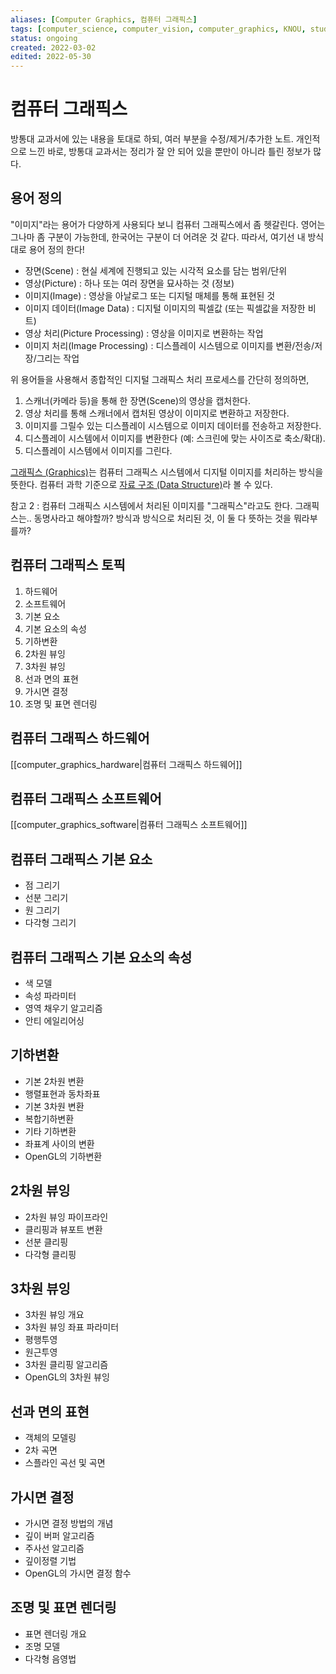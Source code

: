 ```yaml
---
aliases: [Computer Graphics, 컴퓨터 그래픽스]
tags: [computer_science, computer_vision, computer_graphics, KNOU, study]
status: ongoing
created: 2022-03-02
edited: 2022-05-30
---
```


# 컴퓨터 그래픽스
방통대 교과서에 있는 내용을 토대로 하되, 여러 부분을 수정/제거/추가한 노트. 개인적으로 느낀 바로, 방통대 교과서는 정리가 잘 안 되어 있을 뿐만이 아니라 틀린 정보가 많다.

## 용어 정의
"이미지"라는 용어가 다양하게 사용되다 보니 컴퓨터 그래픽스에서 좀 헷갈린다. 영어는 그나마 좀 구분이 가능한데, 한국어는 구분이 더 어려운 것 같다. 따라서, 여기선 내 방식대로 용어 정의 한다!
- 장면(Scene) : 현실 세계에 진행되고 있는 시각적 요소를 담는 범위/단위
- 영상(Picture) : 하나 또는 여러 장면을 묘사하는 것 (정보)
- 이미지(Image) : 영상을 아날로그 또는 디지털 매체를 통해 표현된 것
- 이미지 데이터(Image Data) : 디지털 이미지의 픽셀값 (또는 픽셀값을 저장한 비트)
- 영상 처리(Picture Processing) : 영상을 이미지로 변환하는 작업
- 이미지 처리(Image Processing) : 디스플레이 시스템으로 이미지를 변환/전송/저장/그리는 작업

위 용어들을 사용해서 종합적인 디지털 그래픽스 처리 프로세스를 간단히 정의하면,
1. 스캐너(카메라 등)을 통해 한 장면(Scene)의 영상을 캡처한다.
2. 영상 처리를 통해 스캐너에서 캡처된 영상이 이미지로 변환하고 저장한다.
3. 이미지를 그릴수 있는 디스플레이 시스템으로 이미지 데이터를 전송하고 저장한다.
4. 디스플레이 시스템에서 이미지를 변환한다 (예: 스크린에 맞는 사이즈로 축소/확대).
5. 디스플레이 시스템에서 이미지를 그린다.

[그래픽스 (Graphics)](https://en.wikipedia.org/wiki/Graphics)는 컴퓨터 그래픽스 시스템에서 디지털 이미지를 처리하는 방식을 뜻한다. 컴퓨터 과학 기준으로 [자료 구조 (Data Structure)](https://en.wikipedia.org/wiki/Data_structure)라 볼 수 있다.

참고 2 : 컴퓨터 그래픽스 시스템에서 처리된 이미지를 "그래픽스"라고도 한다. 그래픽스는.. 동명사라고 해야할까? 방식과 방식으로 처리된 것, 이 둘 다 뜻하는 것을 뭐라부를까?

## 컴퓨터 그래픽스 토픽
1. 하드웨어
2. 소프트웨어
3. 기본 요소
4. 기본 요소의 속성
5. 기하변환
6. 2차원 뷰잉
7. 3차원 뷰잉
8. 선과 면의 표현
9. 가시면 결정
10. 조명 및 표면 렌더링

## 컴퓨터 그래픽스 하드웨어
[[computer_graphics_hardware|컴퓨터 그래픽스 하드웨어]]

## 컴퓨터 그래픽스 소프트웨어
[[computer_graphics_software|컴퓨터 그래픽스 소프트웨어]]

## 컴퓨터 그래픽스 기본 요소
- 점 그리기
- 선분 그리기
- 원 그리기
- 다각형 그리기

## 컴퓨터 그래픽스 기본 요소의 속성
- 색 모델
- 속성 파라미터
- 영역 채우기 알고리즘
- 안티 에일리어싱

## 기하변환
- 기본 2차원 변환
- 행렬표현과 동차좌표
- 기본 3차원 변환
- 복합기하변환
- 기타 기하변환
- 좌표계 사이의 변환
- OpenGL의 기하변환

## 2차원 뷰잉
- 2차원 뷰잉 파이프라인
- 클리핑과 뷰포트 변환
- 선분 클리핑
- 다각형 클리핑

## 3차원 뷰잉
- 3차원 뷰잉 개요
- 3차원 뷰잉 좌표 파라미터
- 평행투영
- 원근투영
- 3차원 클리핑 알고리즘
- OpenGL의 3차원 뷰잉

## 선과 면의 표현
- 객체의 모델링
- 2차 곡면
- 스플라인 곡선 및 곡면

## 가시면 결정
- 가시면 결정 방법의 개념
- 깊이 버퍼 알고리즘
- 주사선 알고리즘
- 깊이정렬 기법
- OpenGL의 가시면 결정 함수

## 조명 및 표면 렌더링
- 표면 렌더링 개요
- 조명 모델
- 다각형 음영법